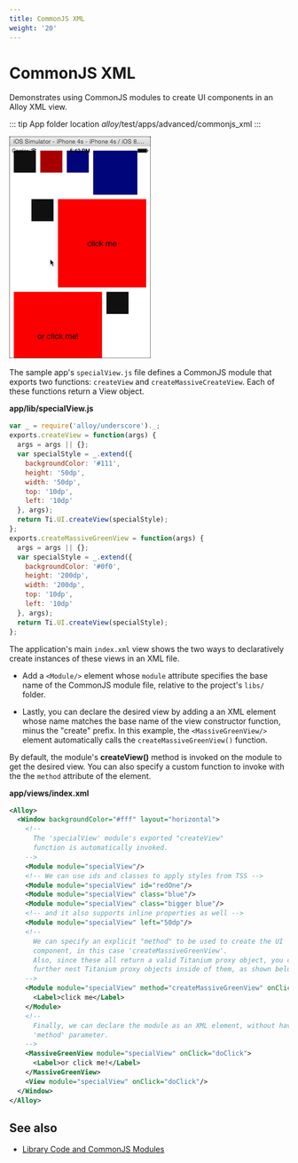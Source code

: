 ```yaml
---
title: CommonJS XML
weight: '20'
---
```


# CommonJS XML

Demonstrates using CommonJS modules to create UI components in an Alloy XML view.

::: tip App folder location
_alloy_/test/apps/advanced/commonjs\_xml
:::

![common_js](./common_js.png)

The sample app's `specialView.js` file defines a CommonJS module that exports two functions: `createView` and `createMassiveCreateView`. Each of these functions return a View object.

**app/lib/specialView.js**

```javascript
var _ = require('alloy/underscore')._;
exports.createView = function(args) {
  args = args || {};
  var specialStyle = _.extend({
    backgroundColor: '#111',
    height: '50dp',
    width: '50dp',
    top: '10dp',
    left: '10dp'
  }, args);
  return Ti.UI.createView(specialStyle);
};
exports.createMassiveGreenView = function(args) {
  args = args || {};
  var specialStyle = _.extend({
    backgroundColor: '#0f0',
    height: '200dp',
    width: '200dp',
    top: '10dp',
    left: '10dp'
  }, args);
  return Ti.UI.createView(specialStyle);
};
```

The application's main `index.xml` view shows the two ways to declaratively create instances of these views in an XML file.

* Add a `<Module/>` element whose `module` attribute specifies the base name of the CommonJS module file, relative to the project's `libs/` folder.

* Lastly, you can declare the desired view by adding a an XML element whose name matches the base name of the view constructor function, minus the "create" prefix. In this example, the `<MassiveGreenView/>` element automatically calls the `createMassiveGreenView()` function.

By default, the module's **createView()** method is invoked on the module to get the desired view. You can also specify a custom function to invoke with the the `method` attribute of the <Module/> element.

**app/views/index.xml**

```xml
<Alloy>
  <Window backgroundColor="#fff" layout="horizontal">
    <!--
      The 'specialView' module's exported "createView"
      function is automatically invoked.
    -->
    <Module module="specialView"/>
    <!-- We can use ids and classes to apply styles from TSS -->
    <Module module="specialView" id="redOne"/>
    <Module module="specialView" class="blue"/>
    <Module module="specialView" class="bigger blue"/>
    <!-- and it also supports inline properties as well -->
    <Module module="specialView" left="50dp"/>
    <!--
      We can specify an explicit "method" to be used to create the UI
      component, in this case 'createMassiveGreenView'.
      Also, since these all return a valid Titanium proxy object, you can
      further nest Titanium proxy objects inside of them, as shown below.
    -->
    <Module module="specialView" method="createMassiveGreenView" onClick="doClick">
      <Label>click me</Label>
    </Module>
    <!--
      Finally, we can declare the module as an XML element, without having to specify the
      'method' parameter.
    -->
    <MassiveGreenView module="specialView" onClick="doClick">
      <Label>or click me!</Label>
    </MassiveGreenView>
    <View module="specialView" onClick="doClick"/>
  </Window>
</Alloy>
```

## See also

* [Library Code and CommonJS Modules](/guide/Alloy_Framework/Alloy_Guide/Alloy_Controllers/#library-code-and-commonjs-modules)

